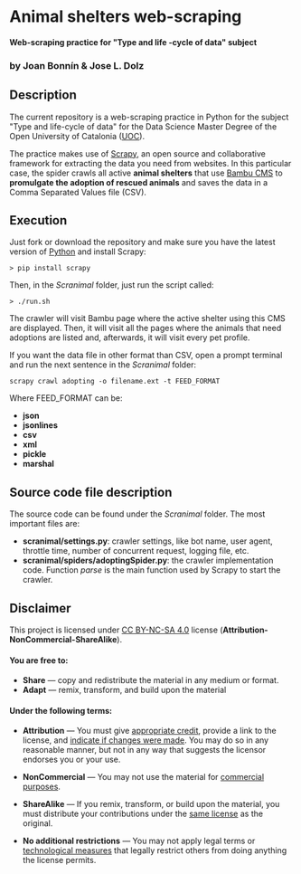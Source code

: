 # Animal shelters web-scraping
#### Web-scraping practice for  "Type and life -cycle of data" subject 

### by Joan Bonnín & Jose L. Dolz

## Description
The current repository is a web-scraping practice in Python for the subject "Type and life-cycle of data" for the Data Science Master Degree of the Open University of Catalonia ([UOC](http://www.uoc.com)).

The practice makes use of [Scrapy](scrapy.org), an open source and collaborative framework for extracting the data you need from websites. In this particular case, the spider crawls all active **animal shelters** that use [Bambu CMS](http://bambu-cms.org/) to **promulgate the adoption of rescued animals** and saves the data in a Comma Separated Values file (CSV).

## Execution
Just fork or download the repository and make sure you have the latest version of [Python](https://www.python.org/) and install Scrapy:

    > pip install scrapy

Then, in the *Scranimal* folder, just run the script called:

    > ./run.sh

The crawler will visit Bambu page where the active shelter using this CMS are displayed. Then, it will visit all the pages where the animals that need adoptions are listed and, afterwards, it will visit every pet profile.

If you want the data file in other format than CSV, open a prompt terminal and run the next sentence in the *Scranimal* folder:

    scrapy crawl adopting -o filename.ext -t FEED_FORMAT

Where FEED_FORMAT can be:
 - **json**
 - **jsonlines**
 - **csv**
 - **xml**
 - **pickle**
 - **marshal**

## Source code file description
The source code can be found under the *Scranimal* folder. The most important files are:

 - **scranimal/settings.py**: crawler settings, like bot name, user agent, throttle time,  number of concurrent request, logging file, etc.
 - **scranimal/spiders/adoptingSpider.py**: the crawler implementation code. Function *parse* is the main function used by Scrapy to start the crawler.

## Disclaimer
This project is licensed under [CC BY-NC-SA 4.0](https://creativecommons.org/licenses/by-nc-sa/4.0/legalcode) license (**Attribution-NonCommercial-ShareAlike**).

#### You are free to:

 -   **Share**  — copy and redistribute the material in any medium or format.
 -   **Adapt**  — remix, transform, and build upon the material
#### Under the following terms:
-   **Attribution**  —  You must give  [appropriate credit](https://creativecommons.org/licenses/by-nc-sa/4.0/#), provide a link to the license, and  [indicate if changes were made](https://creativecommons.org/licenses/by-nc-sa/4.0/#). You may do so in any reasonable manner, but not in any way that suggests the licensor endorses you or your use.
    
-   **NonCommercial**  — You may not use the material for  [commercial purposes](https://creativecommons.org/licenses/by-nc-sa/4.0/#).
    
-   **ShareAlike**  — If you remix, transform, or build upon the material, you must distribute your contributions under the  [same license](https://creativecommons.org/licenses/by-nc-sa/4.0/#)  as the original.
    

-   **No additional restrictions**  — You may not apply legal terms or  [technological measures](https://creativecommons.org/licenses/by-nc-sa/4.0/#)  that legally restrict others from doing anything the license permits.